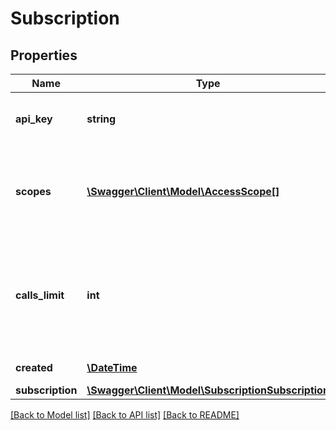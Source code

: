 # Subscription

## Properties
Name | Type | Description | Notes
------------ | ------------- | ------------- | -------------
**api_key** | **string** | The API Key used for the request. | [optional] 
**scopes** | [**\Swagger\Client\Model\AccessScope[]**](AccessScope.md) | Array with strings. Contains all the access scopes that this API key has. | [optional] 
**calls_limit** | **int** | The maximum number of API requests that can be made within 1 hour. | [optional] 
**created** | [**\DateTime**](\DateTime.md) | ISO 8601 date | [optional] 
**subscription** | [**\Swagger\Client\Model\SubscriptionSubscription**](SubscriptionSubscription.md) |  | [optional] 

[[Back to Model list]](../../README.md#documentation-for-models) [[Back to API list]](../../README.md#documentation-for-api-endpoints) [[Back to README]](../../README.md)

